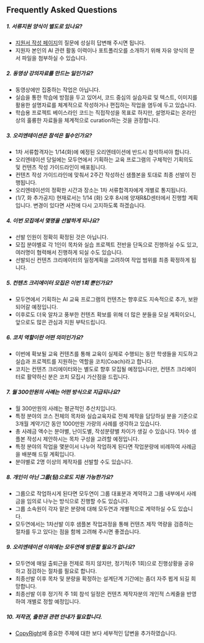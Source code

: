 
## Frequently Asked Questions

##### **1. 서류지원 양식이 별도로 있나요?**
 - [지원서 작성 페이지](http://bit.ly/2FgqRTD)의 질문에 성실히 답변해 주시면 됩니다.
 - 지원자 본인의 AI 관련 활동 이력이나 포트폴리오를 소개하기 위해 자유 양식의 문서 파일을 첨부하실 수 있습니다.

##### **2. 동영상 강의자료를 만드는 일인가요?**
 - 동영상에만 집중하는 작업은 아닙니다.
 - 실습을 통한 학습에 방점을 두고 있어서, 코드 중심의 실습자료 및 텍스트, 이미지를 활용한 설명자료를 체계적으로 작성하거나 편집하는 작업을 염두에 두고 있습니다.
 - 학습용 프로젝트 베이스라인 코드는 직접작성을 목표로 하지만, 설명자료는 온라인상의 훌륭한 자료들을 체계적으로 curation하는 것을 권장합니다.
　
##### **3. 오리엔테이션은 참석은 필수인가요?**
 - 1차 서류합격자는 1/14(화)에 예정된 오리엔테이션에 반드시 참석하셔야 합니다.
 - 오리엔테이션 당일에는 모두연에서 기획하는 교육 프로그램의 구체적인 기획의도 및 컨텐츠 작성 가이드라인이 배포됩니다.
 - 컨텐츠 작성 가이드라인에 맞춰서 2주간 작성하신 샘플본을 토대로 최종 선발이 진행됩니다.
 - 오리엔테이션의 정확한 시간과 장소는 1차 서류합격자에게 개별로 통지됩니다.
 - (1/7, 화 추가공지) 현재로서는 1/14 (화) 오후 8시에 양재R&D센터에서 진행할 계획입니다. 변경이 있다면 사전에 다시 고지하도록 하겠습니다.

##### **4. 이번 모집에서 몇명을 선발하게 되나요?**
 - 선발 인원이 정확히 확정된 것은 아닙니다. 
 - 모집 분야별로 각 1인이 목차와 실습 프로젝트 전반을 단독으로 진행하실 수도 있고, 여러명이 협력해서 진행하게 되실 수도 있습니다.
 - 선발되신 컨텐츠 크리에이터의 일정계획을 고려하여 작업 범위를 최종 확정하게 됩니다.

##### **5. 컨텐츠 크리에이터 모집은 이번 1회 뿐인가요?**
 - 모두연에서 기획하는 AI 교육 프로그램의 컨텐츠는 향후로도 지속적으로 추가, 보완되어갈 예정입니다.
 - 이후로도 더욱 알차고 풍부한 컨텐츠 확보를 위해 더 많은 분들을 모실 계획이오니, 앞으로도 많은 관심과 지원 부탁드립니다.

##### **6. 코치 역할이란 어떤 의미인가요?**
 - 이번에 확보될 교육 컨텐츠를 통해 교육이 실제로 수행되는 동안 학생들을 지도하고 실습과 프로젝트를 지원하는 역할을 코치(Coach)라고 합니다.
 - 코치는 컨텐츠 크리에이터와는 별도로 향후 모집될 예정입니다만, 컨텐츠 크리에이터로 활약하신 분은 코치 모집시 가산점을 드립니다.

##### **7. 월 300만원의 사례는 어떤 방식으로 지급되나요?**
 - 월 300만원의 사례는 평균적인 추산치입니다.
 - 특정 분야의 코스 전체의 목차와 실습교육자료 전체 제작을 담당하실 분을 기준으로 3개월 계약기간 동안 1000만원 가량의 사례를 생각하고 있습니다.
 - 총 사례금 액수는 분야별, 난이도별, 작성분량별 차이가 생길 수 있습니다. 1차수 샘플본 작성시 제안하시는 목차 구성을 고려할 예정입니다.
 - 특정 분야의 작업을 몇분이서 나누어 작업하게 된다면 작업분량에 비례하여 사례금을 배분해 드릴 계획입니다.
 - 분야별로 2명 이상의 제작자를 선발할 수도 있습니다.

##### **8. 개인이 아닌 그룹(팀)으로도 지원 가능한가요?**
 - 그룹으로 작업하시게 된다면 모두연이 그룹 대표분과 계약하고 그룹 내부에서 사례금을 임의로 나누는 방식으로 진행할 수도 있습니다.
 - 그룹 소속원이 각자 맡은 분량에 대해 모두연과 개별적으로 계약하실 수도 있습니다.
 - 모두연에서는 1차선발 이후 샘플본 작업과정을 통해 컨텐츠 제작 역량을 검증하는 절차를 두고 있다는 점을 함께 고려해 주시면 좋겠습니다.

##### **9. 오리엔테이션 이외에는 모두연에 방문할 필요가 없나요?**
 - 모두연에 매일 출퇴근을 전제로 하지 않지만, 정기적(주 1회)으로 진행상황을 공유하고 점검하는 절차를 필요로 합니다.
 - 최종선발 이후 목차 및 분량을 확정하는 설계단계 기간에는 좀더 자주 뵙게 되길 희망합니다.
 - 최종선발 이후 정기적 주 1회 참석 일정은 컨텐츠 제작자분의 개인적 스케줄을 반영하여 개별로 정할 예정입니다.

##### **10. 저작권, 출판권 관련 안내가 필요합니다.**
 - [CopyRight](/CopyRight.md)에 중요한 주제에 대한 보다 세부적인 답변을 추가하였습니다.

